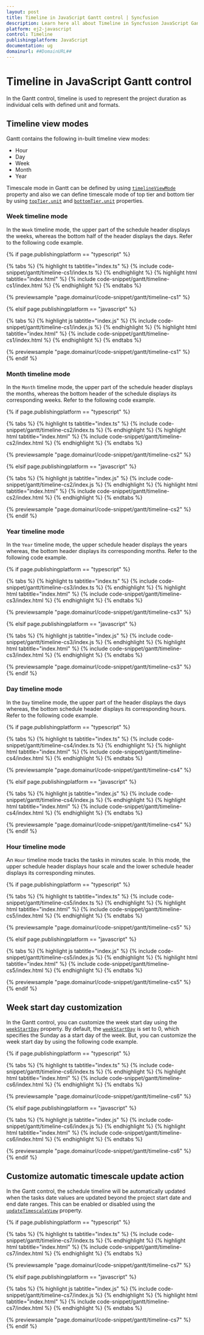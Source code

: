 ```yaml
---
layout: post
title: Timeline in JavaScript Gantt control | Syncfusion
description: Learn here all about Timeline in Syncfusion JavaScript Gantt control of Syncfusion Essential JS 2 and more.
platform: ej2-javascript
control: Timeline 
publishingplatform: JavaScript
documentation: ug
domainurl: ##DomainURL##
---
```


# Timeline in JavaScript Gantt control

In the Gantt control, timeline is used to represent the project duration as individual cells with defined unit and formats.

## Timeline view modes

Gantt contains the following in-built timeline view modes:

* Hour
* Day
* Week
* Month
* Year

Timescale mode in Gantt can be defined by using [`timelineViewMode`](../../api/gantt/timelineViewMode/) property and also we can define timescale mode of top tier and bottom tier by using [`topTier.unit`](../../api/gantt/timelineTierSettingsModel/#unit) and [`bottomTier.unit`](../../api/gantt/timelineTierSettingsModel/#unit) properties.

### Week timeline mode

In the `Week` timeline mode, the upper part of the schedule header displays the weeks, whereas the bottom half of the header displays the days. Refer to the following code example.

{% if page.publishingplatform == "typescript" %}

 {% tabs %}
{% highlight ts tabtitle="index.ts" %}
{% include code-snippet/gantt/timeline-cs1/index.ts %}
{% endhighlight %}
{% highlight html tabtitle="index.html" %}
{% include code-snippet/gantt/timeline-cs1/index.html %}
{% endhighlight %}
{% endtabs %}
        
{% previewsample "page.domainurl/code-snippet/gantt/timeline-cs1" %}

{% elsif page.publishingplatform == "javascript" %}

{% tabs %}
{% highlight js tabtitle="index.js" %}
{% include code-snippet/gantt/timeline-cs1/index.js %}
{% endhighlight %}
{% highlight html tabtitle="index.html" %}
{% include code-snippet/gantt/timeline-cs1/index.html %}
{% endhighlight %}
{% endtabs %}

{% previewsample "page.domainurl/code-snippet/gantt/timeline-cs1" %}
{% endif %}

### Month timeline mode

In the `Month` timeline mode, the upper part of the schedule header displays the months, whereas the bottom header of the schedule displays its corresponding weeks. Refer to the following code example.

{% if page.publishingplatform == "typescript" %}

 {% tabs %}
{% highlight ts tabtitle="index.ts" %}
{% include code-snippet/gantt/timeline-cs2/index.ts %}
{% endhighlight %}
{% highlight html tabtitle="index.html" %}
{% include code-snippet/gantt/timeline-cs2/index.html %}
{% endhighlight %}
{% endtabs %}
        
{% previewsample "page.domainurl/code-snippet/gantt/timeline-cs2" %}

{% elsif page.publishingplatform == "javascript" %}

{% tabs %}
{% highlight js tabtitle="index.js" %}
{% include code-snippet/gantt/timeline-cs2/index.js %}
{% endhighlight %}
{% highlight html tabtitle="index.html" %}
{% include code-snippet/gantt/timeline-cs2/index.html %}
{% endhighlight %}
{% endtabs %}

{% previewsample "page.domainurl/code-snippet/gantt/timeline-cs2" %}
{% endif %}

### Year timeline mode

In the `Year` timeline mode, the upper schedule header displays the years whereas, the bottom header displays its corresponding months. Refer to the following code example.

{% if page.publishingplatform == "typescript" %}

 {% tabs %}
{% highlight ts tabtitle="index.ts" %}
{% include code-snippet/gantt/timeline-cs3/index.ts %}
{% endhighlight %}
{% highlight html tabtitle="index.html" %}
{% include code-snippet/gantt/timeline-cs3/index.html %}
{% endhighlight %}
{% endtabs %}
        
{% previewsample "page.domainurl/code-snippet/gantt/timeline-cs3" %}

{% elsif page.publishingplatform == "javascript" %}

{% tabs %}
{% highlight js tabtitle="index.js" %}
{% include code-snippet/gantt/timeline-cs3/index.js %}
{% endhighlight %}
{% highlight html tabtitle="index.html" %}
{% include code-snippet/gantt/timeline-cs3/index.html %}
{% endhighlight %}
{% endtabs %}

{% previewsample "page.domainurl/code-snippet/gantt/timeline-cs3" %}
{% endif %}

### Day timeline mode

In the `Day` timeline mode, the upper part of the header displays the days whereas, the bottom schedule header displays its corresponding hours. Refer to the following code example.

{% if page.publishingplatform == "typescript" %}

 {% tabs %}
{% highlight ts tabtitle="index.ts" %}
{% include code-snippet/gantt/timeline-cs4/index.ts %}
{% endhighlight %}
{% highlight html tabtitle="index.html" %}
{% include code-snippet/gantt/timeline-cs4/index.html %}
{% endhighlight %}
{% endtabs %}
        
{% previewsample "page.domainurl/code-snippet/gantt/timeline-cs4" %}

{% elsif page.publishingplatform == "javascript" %}

{% tabs %}
{% highlight js tabtitle="index.js" %}
{% include code-snippet/gantt/timeline-cs4/index.js %}
{% endhighlight %}
{% highlight html tabtitle="index.html" %}
{% include code-snippet/gantt/timeline-cs4/index.html %}
{% endhighlight %}
{% endtabs %}

{% previewsample "page.domainurl/code-snippet/gantt/timeline-cs4" %}
{% endif %}

### Hour timeline mode

An `Hour` timeline mode tracks the tasks in minutes scale. In this mode, the upper schedule header displays hour scale and the lower schedule header displays its corresponding minutes.

{% if page.publishingplatform == "typescript" %}

 {% tabs %}
{% highlight ts tabtitle="index.ts" %}
{% include code-snippet/gantt/timeline-cs5/index.ts %}
{% endhighlight %}
{% highlight html tabtitle="index.html" %}
{% include code-snippet/gantt/timeline-cs5/index.html %}
{% endhighlight %}
{% endtabs %}
        
{% previewsample "page.domainurl/code-snippet/gantt/timeline-cs5" %}

{% elsif page.publishingplatform == "javascript" %}

{% tabs %}
{% highlight js tabtitle="index.js" %}
{% include code-snippet/gantt/timeline-cs5/index.js %}
{% endhighlight %}
{% highlight html tabtitle="index.html" %}
{% include code-snippet/gantt/timeline-cs5/index.html %}
{% endhighlight %}
{% endtabs %}

{% previewsample "page.domainurl/code-snippet/gantt/timeline-cs5" %}
{% endif %}

## Week start day customization

In the Gantt control, you can customize the week start day using the [`weekStartDay`](../../api/gantt/timelineSettings/#weekstartday) property. By default, the [`weekStartDay`](../../api/gantt/timelineSettings/#weekstartday) is set to 0, which specifies the Sunday as a start day of the week. But, you can customize the week start day by using the following code example.

{% if page.publishingplatform == "typescript" %}

 {% tabs %}
{% highlight ts tabtitle="index.ts" %}
{% include code-snippet/gantt/timeline-cs6/index.ts %}
{% endhighlight %}
{% highlight html tabtitle="index.html" %}
{% include code-snippet/gantt/timeline-cs6/index.html %}
{% endhighlight %}
{% endtabs %}
        
{% previewsample "page.domainurl/code-snippet/gantt/timeline-cs6" %}

{% elsif page.publishingplatform == "javascript" %}

{% tabs %}
{% highlight js tabtitle="index.js" %}
{% include code-snippet/gantt/timeline-cs6/index.js %}
{% endhighlight %}
{% highlight html tabtitle="index.html" %}
{% include code-snippet/gantt/timeline-cs6/index.html %}
{% endhighlight %}
{% endtabs %}

{% previewsample "page.domainurl/code-snippet/gantt/timeline-cs6" %}
{% endif %}

## Customize automatic timescale update action

In the Gantt control, the schedule timeline will be automatically updated when the tasks date values are updated beyond the project start date and end date ranges. This can be enabled or disabled using the [`updateTimescaleView`](../../api/gantt/timelineSettings/#updatetimescaleview) property.

{% if page.publishingplatform == "typescript" %}

 {% tabs %}
{% highlight ts tabtitle="index.ts" %}
{% include code-snippet/gantt/timeline-cs7/index.ts %}
{% endhighlight %}
{% highlight html tabtitle="index.html" %}
{% include code-snippet/gantt/timeline-cs7/index.html %}
{% endhighlight %}
{% endtabs %}
        
{% previewsample "page.domainurl/code-snippet/gantt/timeline-cs7" %}

{% elsif page.publishingplatform == "javascript" %}

{% tabs %}
{% highlight js tabtitle="index.js" %}
{% include code-snippet/gantt/timeline-cs7/index.js %}
{% endhighlight %}
{% highlight html tabtitle="index.html" %}
{% include code-snippet/gantt/timeline-cs7/index.html %}
{% endhighlight %}
{% endtabs %}

{% previewsample "page.domainurl/code-snippet/gantt/timeline-cs7" %}
{% endif %}